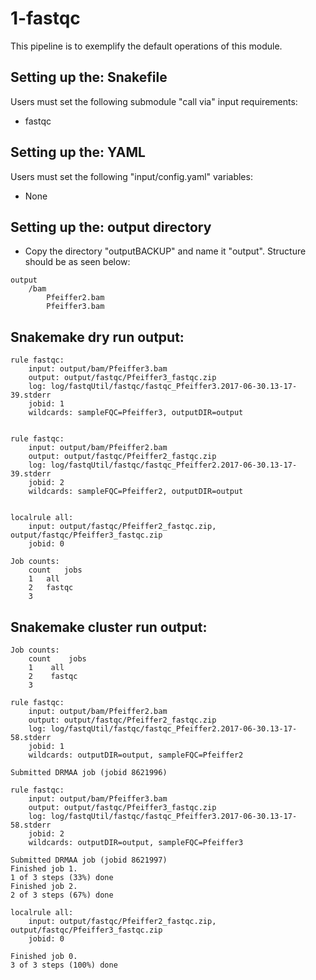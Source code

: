 # 1-fastqc
This pipeline is to exemplify the default operations of this module. 

## Setting up the: Snakefile
Users must set the following submodule "call via" input requirements:

 * fastqc

## Setting up the: YAML
Users must set the following "input/config.yaml" variables:

 * None

## Setting up the: output directory

 * Copy the directory "outputBACKUP" and name it "output". Structure should be as seen below:

```
output
    /bam
        Pfeiffer2.bam
        Pfeiffer3.bam
```

## Snakemake dry run output:
```
rule fastqc:
    input: output/bam/Pfeiffer3.bam
    output: output/fastqc/Pfeiffer3_fastqc.zip
    log: log/fastqUtil/fastqc/fastqc_Pfeiffer3.2017-06-30.13-17-39.stderr
    jobid: 1
    wildcards: sampleFQC=Pfeiffer3, outputDIR=output


rule fastqc:
    input: output/bam/Pfeiffer2.bam
    output: output/fastqc/Pfeiffer2_fastqc.zip
    log: log/fastqUtil/fastqc/fastqc_Pfeiffer2.2017-06-30.13-17-39.stderr
    jobid: 2
    wildcards: sampleFQC=Pfeiffer2, outputDIR=output


localrule all:
    input: output/fastqc/Pfeiffer2_fastqc.zip, output/fastqc/Pfeiffer3_fastqc.zip
    jobid: 0

Job counts:
	count	jobs
	1	all
	2	fastqc
	3
```

## Snakemake cluster run output:
```
Job counts:
    count    jobs
    1    all
    2    fastqc
    3

rule fastqc:
    input: output/bam/Pfeiffer2.bam
    output: output/fastqc/Pfeiffer2_fastqc.zip
    log: log/fastqUtil/fastqc/fastqc_Pfeiffer2.2017-06-30.13-17-58.stderr
    jobid: 1
    wildcards: outputDIR=output, sampleFQC=Pfeiffer2

Submitted DRMAA job (jobid 8621996)

rule fastqc:
    input: output/bam/Pfeiffer3.bam
    output: output/fastqc/Pfeiffer3_fastqc.zip
    log: log/fastqUtil/fastqc/fastqc_Pfeiffer3.2017-06-30.13-17-58.stderr
    jobid: 2
    wildcards: outputDIR=output, sampleFQC=Pfeiffer3

Submitted DRMAA job (jobid 8621997)
Finished job 1.
1 of 3 steps (33%) done
Finished job 2.
2 of 3 steps (67%) done

localrule all:
    input: output/fastqc/Pfeiffer2_fastqc.zip, output/fastqc/Pfeiffer3_fastqc.zip
    jobid: 0

Finished job 0.
3 of 3 steps (100%) done
```
